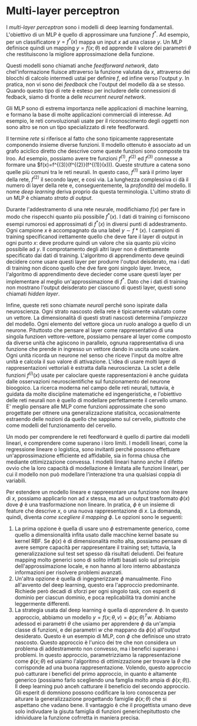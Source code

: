 # Multi-layer perceptron

I *multi-layer perceptron* sono i modelli di deep learning fondamentali. L'obiettivo di un MLP è quello di approssimare una funzione $f^*$. Ad esempio, per un classificatore $y=f^*(x)$ mappa un input $x$ ad una classe $y$. Un MLP definisce quindi un mapping $y = f(x; \theta)$ ed apprende il valore dei parametri $\theta$ che restituiscono la migliore approssimazione della funzione.

Questi modelli sono chiamati anche *feedforward network*, dato chel'informazione fluisce attraverso la funzione valutata da $x$, attraverso dei blocchi di calcolo intermedi ustai per definire $f$, ed infine verso l'output $y$. In pratica, non vi sono dei *feedback* che l'output del modello dà a se stesso. Quando questo tipo di rete è esteso per includere delle connessioni di fedback, siamo di fronte a delle *recurrent neural network*.

Gli MLP sono di estrema importanza nelle applicazioni di machine learning, e formano la base di molte applicazioni commerciali di interesse. Ad esempio, le reti convoluzionali usate per il riconoscimento degli oggetti non sono altro se non un tipo specializzato di rete feedforward.

Il termine *rete* si riferisce al fatto che sono tipicamente rappresentate componendo insieme diverse funzioni. Il modello ottenuto è associato ad un grafo aciclico diretto che descrive come queste funzioni sono composte tra lroo. Ad esempio, possiamo avere tre funzioni $f^{(1)}$, $f^{(2)}$ ed $f^{(3)}$ connesse a formare una $f(x)=f^{(3)}(f^{(2)}(f^{(1)}(x))). Queste strutture a catena sono quelle più comuni tra le reti neurali. In questo caso, $f^{(1)}$ sarà il primo layer della rete, $f^{(2)}$ il secondo layer, e così via. La lunghezza complessiva ci dà il numero di layer della rete e, conseguentemente, la *profondità* del modello. Il nome *deep learning* deriva proprio da questa terminologia. L'ultimo strato di un MLP è chiamato *strato di output*. 

Durante l'addestramento di una rete neurale, modifichiamo $f(x)$ per fare in modo che rispecchi quanto più possibile $f^{*}(x)$. I dati di training ci forniscono esempi rumorosi ed approssimati di $f^{*}(x)$ in diversi punti di addestramento. Ogni campione $x$ è accompagnato da una label $y \sim f*(x)$. I campioni di training specificanod irettamente quello che deve fare il layer di output in ogni punto $x$: deve produrre quindi un valore che sia quanto più vicino possibile ad $y$. Il comprotamento degli altri layer non è direttamente specificato dai dati di training. L'algoritmo di apprendimento deve qeuindi decidere come usare questi layer per produrre l'output deisderato, ma i dati di training non dicono quello che dve fare goni singolo layer. Invece, l'algoritmo di apprendimento deve decieder come usare questi layer per implementare al meglio un'approssimazione di $f^{*}$. Dato che i dati di training non mostrano l'output deisderato per ciascuno di questi layer, questi sono chiamati *hidden layer*.

Infine, queste reti sono chiamate *neurali* perché sono ispirate dalla neuroscienza. Ogni strato nascosto della rete è tipicamente valutato come un vettore. La dimensionalità di questi strati nascosti determina l'*ampiezza* del modello. Ogni elemento del vettore gioca un ruolo analogo a quello di un neurone. Pituttosto che pensare al layer come rappresentativo di una singola funzioen vettore-vettore, possiamo pensare al layer come composto da diverse unità che agiscono in parallelo, ognuna rappresentativa di una funzione che prende in ingresso un vettore dando in uscita uno scalare. Ogni unità ricorda un neurone nel senso che riceve l'input da moltre altre unità e calcola il suo valore di attivazione. L'idea di usare molti layer di rappresentazioni vettoriali è estratta dalla neuroscienza. La sclet a delle funzioni $f^{(i)}(x)$ usate per caloclare queste rappresentazioni è anche guidata dalle osservazioni neuroscientifiche sul funzionamento del neurone bioogoico. La ricerca moderna nel campo delle reti neurali, tuttavia, è guidata da molte discipline matematiche ed ingengeristiche, e l'obiettivo delle reti neurali non è quello di modellare perfettamente il cervello umano. E' meglio pensare alle MLP come funzioni approssimate che sono progettate per ottnere una generalizzazione statisitca, occasionalmente estraendo delle nozioni da quello che sappiamo sul cervello, piuttosto che come modelli del funzionamento del cervello.

Un modo per comprendere le reti feedforward è quello di partire dai modelli lineari, e comprendere come superano i loro limiti. I modelli lineari, come la regressione lineare o logistica, sono invitanti perché possono effettuare un'approssimazione efficiente ed affidabile, sia in forma chiusa che mediante ottimizzazione convessa. I modelli lineari hanno anche il difetto ovvio che la loro capacità di modellazione è limitata alle funzioni lineari, per cui il modello non può modellare l'interazione tra una qualsiasi coppia di variabili.

Per estendere un modello lineare e rappreesntare una funzione non ilneare di $x$, possiamo applicarlo non ad $x$ stessa, ma ad un output trasformato $\phi(x)$ dove $\phi$ è una trasformazione non lineare. In pratica, $\phi$ è un insieme di feature che descrive $x$, o una nuova rappresentazione di $x$. La domanda, quindi, diventa *come scegliere il mapping $\phi$*. Le opzioni sono le seguenti:

1. La prima opzione è quella di usare uno $\phi$ estremamente generico, come quello a dimensionalità infita usato dalle macchine kernel basate su kernel RBF. Se $\phi(x)$ è di dimensionalità molto alta, possiamo pensare di avere sempre capacità per rappresentare il training set; tuttavia, la generalizzazione sul test set spesso dà risultati deludenti. Dei feature mapping molto generici sono di solito infatti basati solo sul principio dell'approssimazione locale, e non hanno al loro interno abbastanza informazioni per risolvere problemi avanzati.
2. Un'altra opzione è quella di ingegnerizzare $\phi$ manualmente. Fino all'avvento del deep learning, questo era l'approccio predominante. Richiede però decadi di sforzi per ogni singolo task, con esperit di dominio per ciascun dominio, e poca replicabilità tra domini anche leggermente differenti.
3. La strategia usata dal deep learning è quella di *apprendere* $\phi$. In questo approccio, abbiamo un modello $y=f(x; \theta, v)=\phi(x; \theta)^Tw$. Abbiamo adessod ei parametri $\theta$ che usiamo per apprendere $\phi$ da un'ampia classe di funzioni, e dei parametri $w$ che mappano da $\phi(x)$ all'output desiderato. Questo è un esempio di MLP, con $\phi$ che definisce uno strato nascosto. Questo approccio è l'unico dei tre che non considera un problema di addestramento non convesso, ma i benefici superano i problemi. In questo approccio, parametrizziamo la rappresentazione come $\phi(x; \theta)$ ed usiamo l'algoritmo di ottimizzazione per trovare la $\theta$ che corrisponde ad una buona rappresentazione. Volendo, questo approccio può catturare i benefici del primo approccio, in quanto è altamente generico (possiamo farlo scegliendo una famglia molto ampia di $\phi(x; \theta)$). Il deep learning può anceh catturare il beneficio del secondo approccio. Gli esperit di domniono possono codificare la loro conoscenza per aiturare la generalizzazione progettando famiglie $\phi(x; \theta)$ che si aspettano che vadano bene. Il vantaggio è che il progettista umano deve solo indivudare la gisuta famiglia di funzioni generichepituttosto che idnividuare la funzione cofrretta in maniera precisa.


